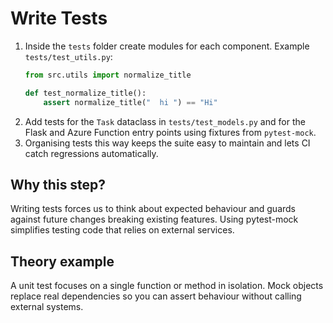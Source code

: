 # Write Tests

1. Inside the `tests` folder create modules for each component. Example
   `tests/test_utils.py`:
   ```python
   from src.utils import normalize_title

   def test_normalize_title():
       assert normalize_title("  hi ") == "Hi"
   ```
2. Add tests for the `Task` dataclass in `tests/test_models.py` and for the
   Flask and Azure Function entry points using fixtures from `pytest-mock`.
3. Organising tests this way keeps the suite easy to maintain and lets CI catch
   regressions automatically.

## Why this step?

Writing tests forces us to think about expected behaviour and guards against
future changes breaking existing features. Using pytest-mock simplifies
testing code that relies on external services.
## Theory example
A unit test focuses on a single function or method in isolation. Mock objects replace real dependencies so you can assert behaviour without calling external systems.
